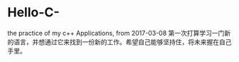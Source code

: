 # Hello-C-
the practice of  my c++ Applications, from 2017-03-08
第一次打算学习一门新的语言，并想通过它来找到一份新的工作。希望自己能够坚持住，将未来握在自己手里。
